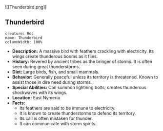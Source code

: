 ![[Thunderbird.png]]

## Thunderbird

```statblock
creature: Roc
name: Thunderbird
columnWidth: 100%
```

- **Description:** A massive bird with feathers crackling with electricity. Its wings create thunderous booms as it flies.
- **History:** Revered by ancient tribes as the bringer of storms. It is often seen during great thunderstorms.
- **Diet:** Large birds, fish, and small mammals.
- **Behavior:** Generally peaceful unless its territory is threatened. Known to assist those in dire need during storms.
- **Special Abilities:** Can summon lightning bolts; creates thunderous shockwaves with its wings.
- **Location:** East Nymeria
- **Facts:**
    - Its feathers are said to be immune to electricity.
    - It is known to create thunderstorms to defend its territory.
    - Its call is often mistaken for thunder.
    - It can communicate with storm spirits.